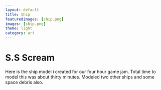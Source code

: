 ```yaml
---
layout: default
title: Ship
featuredimages: [ship.png]
images: [ship.png]
theme: light
category: art
---
```


# S.S Scream

Here is the ship model i created for our four hour game jam. Total time to model this was about thirty minutes. Modeled two other ships and some space debris also.
